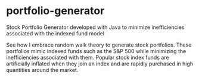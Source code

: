 # portfolio-generator
Stock Portfolio Generator developed with Java to minimize inefficiencies associated with the indexed fund model

See how I embrace random walk theory to generate stock portfolios. These portfolios mimic indexed funds such 
as the S&P 500 while minimizing the inefficiencies associated with them. Popular stock index funds are artificially 
inflated when they join an index and are rapidly purchased in high quantities around the market.
